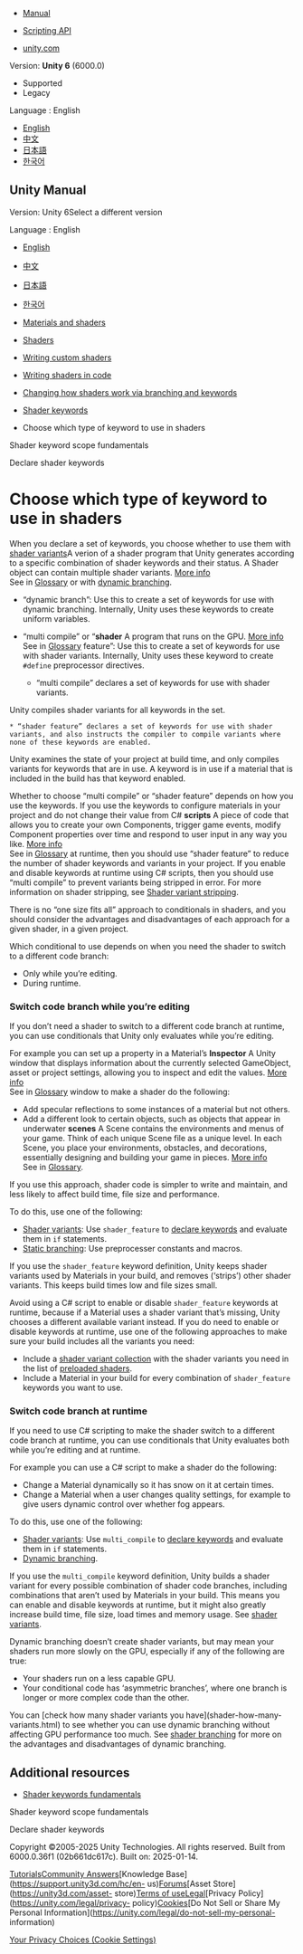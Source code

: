 [](https://docs.unity3d.com)

  * [Manual](../Manual/index.html)
  * [Scripting API](../ScriptReference/index.html)

  * [unity.com](https://unity.com/)

Version: **Unity 6** (6000.0)

  * Supported
  * Legacy

Language : English

  * [English](/Manual/shader-conditionals-choose-a-type.html)
  * [中文](/cn/current/Manual/shader-conditionals-choose-a-type.html)
  * [日本語](/ja/current/Manual/shader-conditionals-choose-a-type.html)
  * [한국어](/kr/current/Manual/shader-conditionals-choose-a-type.html)

[](https://docs.unity3d.com)

## Unity Manual

Version: Unity 6Select a different version

Language : English

  * [English](/Manual/shader-conditionals-choose-a-type.html)
  * [中文](/cn/current/Manual/shader-conditionals-choose-a-type.html)
  * [日本語](/ja/current/Manual/shader-conditionals-choose-a-type.html)
  * [한국어](/kr/current/Manual/shader-conditionals-choose-a-type.html)

  * [Materials and shaders](materials-and-shaders.html)
  * [Shaders](Shaders.html)
  * [Writing custom shaders](writing-custom-shaders.html)
  * [Writing shaders in code](shader-writing.html)
  * [Changing how shaders work via branching and keywords](SL-MultipleProgramVariants.html)
  * [Shader keywords](shader-keywords-landing.html)
  * Choose which type of keyword to use in shaders

[](shader-keywords-scope-fundamentals.html)

Shader keyword scope fundamentals

[](SL-MultipleProgramVariants-declare.html)

Declare shader keywords

# Choose which type of keyword to use in shaders

When you declare a set of keywords, you choose whether to use them with
[shader variants](shader-variants.html)A verion of a shader program that Unity
generates according to a specific combination of shader keywords and their
status. A Shader object can contain multiple shader variants. [More
info](shader-variants.html)  
See in [Glossary](Glossary.html#Shadervariant) or with [dynamic
branching](shader-branching.html).

  * “dynamic branch”: Use this to create a set of keywords for use with dynamic branching. Internally, Unity uses these keywords to create uniform variables.
  * “multi compile” or “**shader** A program that runs on the GPU. [More info](Shaders.html)  
See in [Glossary](Glossary.html#Shader) feature”: Use this to create a set of
keywords for use with shader variants. Internally, Unity uses these keyword to
create `#define` preprocessor directives.

    * “multi compile” declares a set of keywords for use with shader variants.  
  
Unity compiles shader variants for all keywords in the set.

    * “shader feature” declares a set of keywords for use with shader variants, and also instructs the compiler to compile variants where none of these keywords are enabled.  
  
Unity examines the state of your project at build time, and only compiles
variants for keywords that are in use. A keyword is in use if a material that
is included in the build has that keyword enabled.

Whether to choose “multi compile” or “shader feature” depends on how you use
the keywords. If you use the keywords to configure materials in your project
and do not change their value from C# **scripts** A piece of code that allows
you to create your own Components, trigger game events, modify Component
properties over time and respond to user input in any way you like. [More
info](creating-scripts.html)  
See in [Glossary](Glossary.html#Scripts) at runtime, then you should use
“shader feature” to reduce the number of shader keywords and variants in your
project. If you enable and disable keywords at runtime using C# scripts, then
you should use “multi compile” to prevent variants being stripped in error.
For more information on shader stripping, see [Shader variant
stripping](shader-variant-stripping.html).

There is no “one size fits all” approach to conditionals in shaders, and you
should consider the advantages and disadvantages of each approach for a given
shader, in a given project.

Which conditional to use depends on when you need the shader to switch to a
different code branch:

  * Only while you’re editing.
  * During runtime.

### Switch code branch while you’re editing

If you don’t need a shader to switch to a different code branch at runtime,
you can use conditionals that Unity only evaluates while you’re editing.

For example you can set up a property in a Material’s **Inspector** A Unity
window that displays information about the currently selected GameObject,
asset or project settings, allowing you to inspect and edit the values. [More
info](UsingTheInspector.html)  
See in [Glossary](Glossary.html#Inspector) window to make a shader do the
following:

  * Add specular reflections to some instances of a material but not others.
  * Add a different look to certain objects, such as objects that appear in underwater **scenes** A Scene contains the environments and menus of your game. Think of each unique Scene file as a unique level. In each Scene, you place your environments, obstacles, and decorations, essentially designing and building your game in pieces. [More info](CreatingScenes.html)  
See in [Glossary](Glossary.html#Scene).

If you use this approach, shader code is simpler to write and maintain, and
less likely to affect build time, file size and performance.

To do this, use one of the following:

  * [Shader variants](shader-variants.html): Use `shader_feature` to [declare keywords](SL-MultipleProgramVariants.html) and evaluate them in `if` statements.
  * [Static branching](shader-branching-use.html#static-branching): Use preprocesser constants and macros.

If you use the `shader_feature` keyword definition, Unity keeps shader
variants used by Materials in your build, and removes (‘strips’) other shader
variants. This keeps build times low and file sizes small.

Avoid using a C# script to enable or disable `shader_feature` keywords at
runtime, because if a Material uses a shader variant that’s missing, Unity
chooses a different available variant instead. If you do need to enable or
disable keywords at runtime, use one of the following approaches to make sure
your build includes all the variants you need:

  * Include a [shader variant collection](shader-variant-collections.html) with the shader variants you need in the list of [preloaded shaders](class-GraphicsSettings.html#shader-loading).
  * Include a Material in your build for every combination of `shader_feature` keywords you want to use.

### Switch code branch at runtime

If you need to use C# scripting to make the shader switch to a different code
branch at runtime, you can use conditionals that Unity evaluates both while
you’re editing and at runtime.

For example you can use a C# script to make a shader do the following:

  * Change a Material dynamically so it has snow on it at certain times.
  * Change a Material when a user changes quality settings, for example to give users dynamic control over whether fog appears.

To do this, use one of the following:

  * [Shader variants](shader-variants.html): Use `multi_compile` to [declare keywords](SL-MultipleProgramVariants.html) and evaluate them in `if` statements.
  * [Dynamic branching](shader-branching-use.html#dynamic-branching).

If you use the `multi_compile` keyword definition, Unity builds a shader
variant for every possible combination of shader code branches, including
combinations that aren’t used by Materials in your build. This means you can
enable and disable keywords at runtime, but it might also greatly increase
build time, file size, load times and memory usage. See [shader
variants](shader-variants.html).

Dynamic branching doesn’t create shader variants, but may mean your shaders
run more slowly on the GPU, especially if any of the following are true:

  * Your shaders run on a less capable GPU.
  * Your conditional code has ‘asymmetric branches’, where one branch is longer or more complex code than the other.

You can [check how many shader variants you have](shader-how-many-
variants.html) to see whether you can use dynamic branching without affecting
GPU performance too much. See [shader branching](shader-branching.html) for
more on the advantages and disadvantages of dynamic branching.

## Additional resources

  * [Shader keywords fundamentals](shader-keywords.html)

[](shader-keywords-scope-fundamentals.html)

Shader keyword scope fundamentals

[](SL-MultipleProgramVariants-declare.html)

Declare shader keywords

Copyright ©2005-2025 Unity Technologies. All rights reserved. Built from
6000.0.36f1 (02b661dc617c). Built on: 2025-01-14.

[Tutorials](https://learn.unity.com/)[Community
Answers](https://answers.unity3d.com)[Knowledge
Base](https://support.unity3d.com/hc/en-
us)[Forums](https://forum.unity3d.com)[Asset Store](https://unity3d.com/asset-
store)[Terms of
use](https://docs.unity3d.com/Manual/TermsOfUse.html)[Legal](https://unity.com/legal)[Privacy
Policy](https://unity.com/legal/privacy-
policy)[Cookies](https://unity.com/legal/cookie-policy)[Do Not Sell or Share
My Personal Information](https://unity.com/legal/do-not-sell-my-personal-
information)

[Your Privacy Choices (Cookie Settings)](javascript:void\(0\);)

